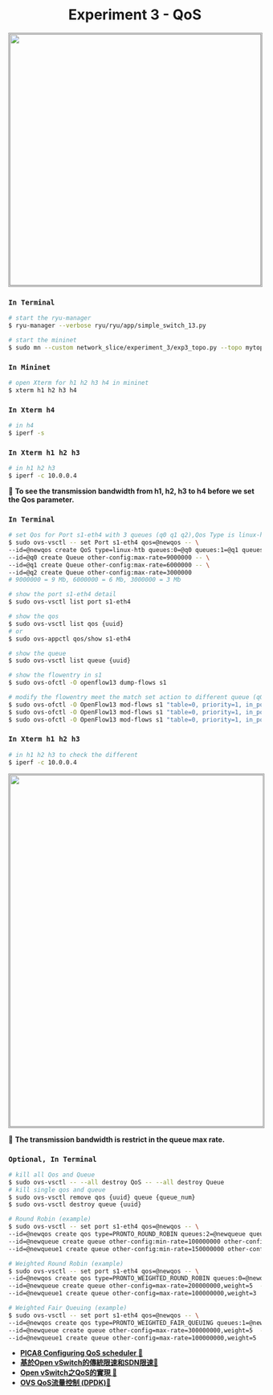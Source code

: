 <center>

# Experiment 3 - QoS

</center>

<p align="center">
    <img style="border-style:1px;border-style:double;border-color:#8C8C8C" src="https://github.com/xxionhong/network_slice/blob/main/experiment_2/img/2021-01-09%20task2.png?raw=true" width="500"/>
</p>

### `In Terminal`

```bash
# start the ryu-manager
$ ryu-manager --verbose ryu/ryu/app/simple_switch_13.py
```
```bash
# start the mininet
$ sudo mn --custom network_slice/experiment_3/exp3_topo.py --topo mytopo --mac --switch ovs,protocols=OpenFlow13 --controller remote
```
### `In Mininet`
```bash
# open Xterm for h1 h2 h3 h4 in mininet 
$ xterm h1 h2 h3 h4
```
### `In Xterm h4`
```bash
# in h4
$ iperf -s
```
### `In Xterm h1 h2 h3`
```bash
# in h1 h2 h3
$ iperf -c 10.0.0.4
```
 :pushpin: **To see the transmission bandwidth from h1, h2, h3 to h4 before we set the Qos parameter.**
### `In Terminal`
```bash
# set Qos for Port s1-eth4 with 3 queues (q0 q1 q2),Qos Type is linux-htb
$ sudo ovs-vsctl -- set Port s1-eth4 qos=@newqos -- \
--id=@newqos create QoS type=linux-htb queues:0=@q0 queues:1=@q1 queues:2=@q2 -- \
--id=@q0 create Queue other-config:max-rate=9000000 -- \
--id=@q1 create Queue other-config:max-rate=6000000 -- \
--id=@q2 create Queue other-config:max-rate=3000000
# 9000000 = 9 Mb, 6000000 = 6 Mb, 3000000 = 3 Mb

# show the port s1-eth4 detail
$ sudo ovs-vsctl list port s1-eth4

# show the qos
$ sudo ovs-vsctl list qos {uuid}
# or
$ sudo ovs-appctl qos/show s1-eth4

# show the queue
$ sudo ovs-vsctl list queue {uuid}

# show the flowentry in s1
$ sudo ovs-ofctl -O openflow13 dump-flows s1

# modify the flowentry meet the match set action to different queue (q0 q1 q2)
$ sudo ovs-ofctl -O OpenFlow13 mod-flows s1 "table=0, priority=1, in_port="s1-eth1", dl_src=00:00:00:00:00:01, dl_dst=00:00:00:00:00:04, actions=set_queue:0,output:"s1-eth4""
$ sudo ovs-ofctl -O OpenFlow13 mod-flows s1 "table=0, priority=1, in_port="s1-eth2", dl_src=00:00:00:00:00:02, dl_dst=00:00:00:00:00:04, actions=set_queue:1,output:"s1-eth4""
$ sudo ovs-ofctl -O OpenFlow13 mod-flows s1 "table=0, priority=1, in_port="s1-eth3", dl_src=00:00:00:00:00:03, dl_dst=00:00:00:00:00:04, actions=set_queue:2,output:"s1-eth4""
```
### `In Xterm h1 h2 h3`
```bash
# in h1 h2 h3 to check the different
$ iperf -c 10.0.0.4
```
<p align="center">
    <img style="border-style:1px;border-style:double;border-color:#8C8C8C" src="https://github.com/xxionhong/network_slice/blob/main/experiment_3/img/2020-10-15%20215853.jpg?raw=true" width="700"/>
</p>
 
 :pushpin: **The transmission bandwidth is restrict in the queue max rate.**

### `Optional, In Terminal`
```bash
# kill all Qos and Queue
$ sudo ovs-vsctl -- --all destroy QoS -- --all destroy Queue
# kill single qos and queue
$ sudo ovs-vsctl remove qos {uuid} queue {queue_num}
$ sudo ovs-vsctl destroy queue {uuid}
```

```bash
# Round Robin (example)
$ sudo ovs-vsctl -- set port s1-eth4 qos=@newqos -- \
--id=@newqos create qos type=PRONTO_ROUND_ROBIN queues:2=@newqueue queues:3=@newqueue1 -- \
--id=@newqueue create queue other-config:min-rate=100000000 other-config:max-rate=200000000 -- \
--id=@newqueue1 create queue other-config:min-rate=150000000 other-config:max-rate=400000000
```

```bash
# Weighted Round Robin (example)
$ sudo ovs-vsctl -- set port s1-eth4 qos=@newqos -- \
--id=@newqos create qos type=PRONTO_WEIGHTED_ROUND_ROBIN queues:0=@newqueue queues:1=@newqueue1 -- \
--id=@newqueue create queue other-config=max-rate=200000000,weight=5  -- \
--id=@newqueue1 create queue other-config=max-rate=100000000,weight=3  
```

```bash
# Weighted Fair Queuing (example)
$ sudo ovs-vsctl -- set port s1-eth4 qos=@newqos -- \
--id=@newqos create qos type=PRONTO_WEIGHTED_FAIR_QUEUING queues:1=@newqueue queues:7=@newqueue1 -- \
--id=@newqueue create queue other-config=max-rate=300000000,weight=5  -- \
--id=@newqueue1 create queue other-config=max-rate=100000000,weight=5
```

- **[PICA8 Configuring QoS scheduler :link:](https://docs.pica8.com/display/PicOS211sp/Configuring+QoS+scheduler)**
- **[基於Open vSwitch的傳統限速和SDN限速:link:](https://www.sdnlab.com/23289.html)**
- **[Open vSwitch之QoS的實現 :link:](https://www.sdnlab.com/19208.html)**
- **[OVS QoS流量控制 (DPDK):link:](https://blog.csdn.net/sinat_20184565/article/details/93376574)**